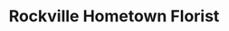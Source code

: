 ---
title: "Rockville Hometown Florist"
url: /rockville/rockville-hometown-florist/
shop: florist
---